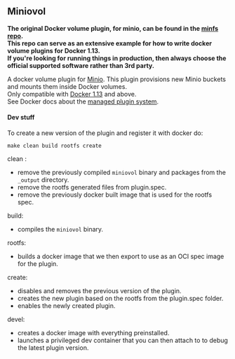 Miniovol
---
**The original Docker volume plugin, for minio, can be found in the [minfs repo](https://github.com/minio/minfs#docker-plugin).    
This repo can serve as an extensive example for how to write docker volume plugins for Docker 1.13.    
If you're looking for running things in production, then always choose the official supported software rather than 3rd party.**  

A docker volume plugin for [Minio](https://minio.io/). This plugin provisions
new Minio buckets and mounts them inside Docker volumes.  
Only compatible with [Docker 1.13](https://github.com/docker/docker/releases)
and above.  
See Docker docs about the [managed plugin system](https://docs.docker.com/engine/extend/#/installing-and-using-a-plugin).  




#### Dev stuff
To create a new version of the plugin and register it with docker do:  
```
make clean build rootfs create  
```

clean :
* remove the previously compiled `miniovol` binary and packages from
the `_output` directory.  
* remove the rootfs generated files from plugin.spec.  
* remove the previously docker built image that is used for the rootfs spec.  

build:
* compiles the `miniovol` binary.  

rootfs:
* builds a docker image that we then export to use as an OCI spec image for the
plugin.  

create:
* disables and removes the previous version of the plugin.  
* creates the new plugin based on the rootfs from the plugin.spec folder.  
* enables the newly created plugin.  

devel:
* creates a docker image with everything preinstalled.  
* launches a privileged dev container that you can then attach to to debug the
latest plugin version.  
